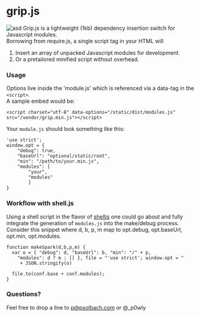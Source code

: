 grip.js
=======
![asd](http://heimdash.com/grip.svg)
Grip.js is a lightweight (1kb) dependency insertion switch for Javascript modules.  
Borrowing from require.js, a single script tag in your HTML will

1. Insert an array of unpacked Javascript modules for development.
2. Or a pretailored minified script without overhead.

### Usage

Options live inside the 'module.js' which is referenced via a data-tag in the `<script>`.  
A sample embed would be:

    <script charset="utf-8" data-options="/static/dist/modules.js"
    src="/vendor/grip.min.js"></script>
    
Your `module.js` should look something like this:

    'use strict';
    window.opt = {
    	"debug": true,
    	"baseUrl": "optional/static/root",
    	"min": "/path/to/your.min.js",
    	"modules": [
    		"your",
    		"modules"
    		]
    }
    
### Workflow with shell.js

Using a shell script in the flavor of [shelljs](https://github.com/arturadib/shelljs) one could go about and
fully integrate the generation of `modules.js` into the make/debug process.
Consider this snippet where d, b, p, m map to opt.debug, opt.baseUrl, opt.min, opt.modules.

    function makeSpark(d,b,p,m) {
      var o = { "debug": d, "baseUrl": b, "min": "/" + p,
        "modules": d ? m : [] }, file = "'use strict'; window.opt = "
         + JSON.stringify(o)
      
      file.to(conf.base + conf.modules);
    }


    
### Questions?

Feel free to drop a line to p@psolbach.com or @_p0wly
